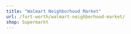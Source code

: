 ```yaml
---
title: "Walmart Neighborhood Market"
url: /fort-worth/walmart-neighborhood-market/
shop: Supermarkt
---
```

